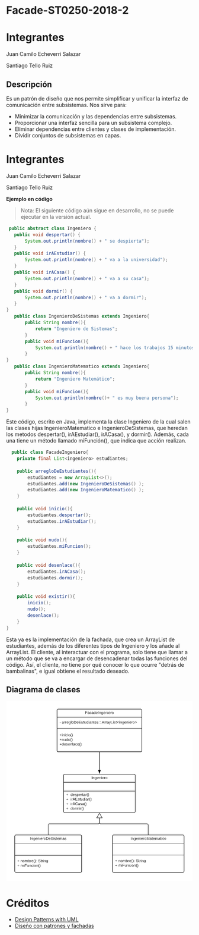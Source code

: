 # Facade-ST0250-2018-2

# Integrantes
Juan Camilo Echeverri Salazar

Santiago Tello Ruiz

## Descripción
Es un patrón de diseño que nos permite simplificar y unificar la interfaz de comunicación entre subsistemas. Nos sirve para:
- Minimizar la comunicación y las dependencias entre subsistemas.
- Proporcionar una interfaz sencilla para un subsistema complejo.
- Eliminar dependencias entre clientes y clases de implementación.
- Dividir conjuntos de subsistemas en capas.


# Integrantes
Juan Camilo Echeverri Salazar

Santiago Tello Ruiz


**Ejemplo en código**
>Nota: El siguiente código aún sigue en desarrollo, no se puede ejecutar en la versión actual.


 ```java
  public abstract class Ingeniero {
    public void despertar() {
        System.out.println(nombre() + " se despierta");
    }
    public void irAEstudiar() {
        System.out.println(nombre() + " va a la universidad");
    }
    public void irACasa() {
        System.out.println(nombre() + " va a su casa");
    }
    public void dormir() {
        System.out.println(nombre() + " va a dormir");
    }
}
    public class IngenieroDeSistemas extends Ingeniero{
        public String nombre(){
            return "Ingeniero de Sistemas";
        }
        public void miFuncion(){
            System.out.println(nombre() + " hace los trabajos 15 minutos antes de la entrega");
        }
}
    public class IngenieroMatematico extends Ingeniero{
        public String nombre(){
            return "Ingeniero Matemático";
        }
        public void miFuncion(){
            System.out.println(nombre()+ " es muy buena persona");
        }
}
 ```
Este código, escrito en Java, implementa la clase Ingeniero de la cual salen las clases hijas IngenieroMatematico e IngenieroDeSistemas, que heredan los metodos despertar(), irAEstudiar(), irACasa(), y dormir(). Además, cada una tiene un método llamado miFunción(), que indica que acción realizan.

```java
  public class FacadeIngeniero{
    private final List<ingeniero> estudiantes;

    public arregloDeEstudiantes(){
        estudiantes = new ArrayList<>();
        estudiantes.add(new IngenieroDeSistemas() );
        estudiantes.add(new IngenieroMatematico() );
    }

    public void inicio(){
        estudiantes.despertar();
        estudiantes.irAEstudiar();
    }

    public void nudo(){
        estudiantes.miFuncion();
    }
    
    public void desenlace(){
        estudiantes.irACasa();
        estudiantes.dormir();
    }

    public void existir(){
        inicio();
        nudo();
        desenlace();
    }
}

```
Esta ya es la implementación de la fachada, que crea un ArrayList de estudiantes, además de los diferentes tipos de Ingeniero y los añade al ArrayList. El cliente, al interactuar con el programa, solo tiene que llamar a un método que se va a encargar de desencadenar todas las funciones del código. Así, el cliente, no tiene por qué conocer lo que ocurre "detrás de bambalinas", e igual obtiene el resultado deseado.

## Diagrama de clases

![imagen](facadeUML.png)
# Créditos

- [ Design Patterns with UML](http://design-patterns-with-uml.blogspot.com/2013/02/facade-pattern.html) 
- [Diseño con patrones y fachadas](https://www.genbeta.com/desarrollo/diseno-con-patrones-y-fachadas)
